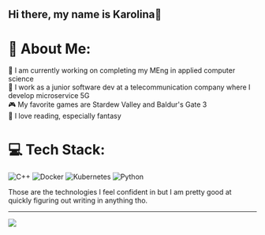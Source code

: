 ## Hi there, my name is Karolina👋

# 💫 About Me:
🔭 I am currently working on completing my MEng in applied computer science<br>🌱 I work as a junior software dev at a telecommunication company where I develop microservice 5G<br>🎮 My favorite games are Stardew Valley and Baldur's Gate 3<br>📖 I love reading, especially fantasy


# 💻 Tech Stack:
![C++](https://img.shields.io/badge/c++-%2300599C.svg?style=for-the-badge&logo=c%2B%2B&logoColor=white) ![Docker](https://img.shields.io/badge/docker-257bd6?style=for-the-badge&logo=docker&logoColor=white) ![Kubernetes](https://img.shields.io/badge/kubernetes-%23326ce5.svg?style=for-the-badge&logo=kubernetes&logoColor=white) ![Python](https://img.shields.io/badge/python-3670A0?style=for-the-badge&logo=python&logoColor=ffdd54)

Those are the technologies I feel confident in but I am pretty good at quickly figuring out writing in anything tho.

---
[![](https://visitcount.itsvg.in/api?id=cartiilov&icon=0&color=0)](https://visitcount.itsvg.in)

<!-- Proudly created with GPRM ( https://gprm.itsvg.in ) -->

